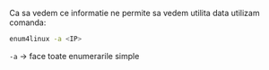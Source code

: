 Ca sa vedem ce informatie ne permite sa vedem utilita data utilizam comanda:
```bash 
enum4linux -a <IP>
```
`-a` → face toate enumerarile simple


